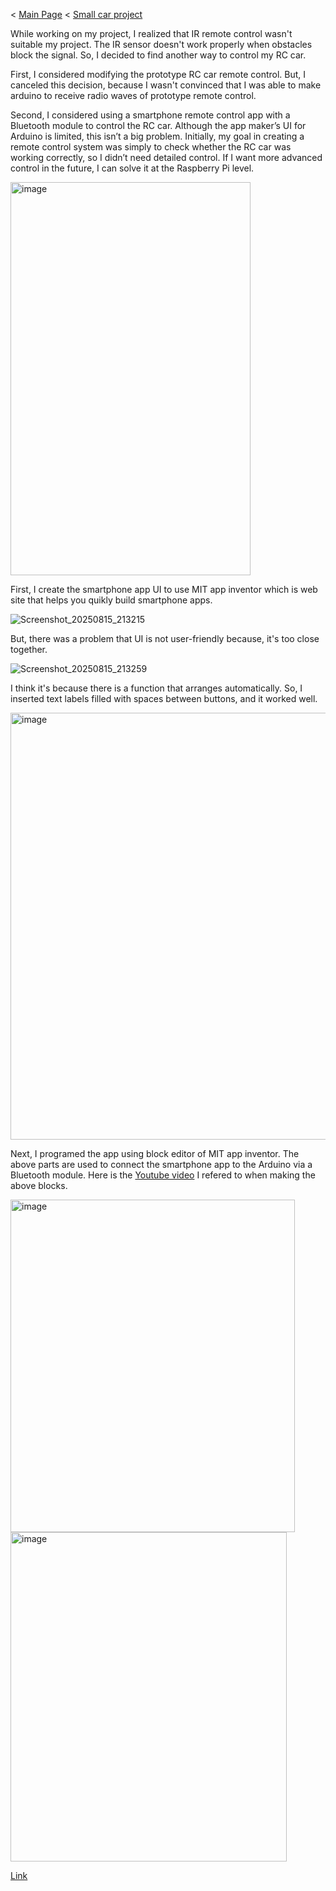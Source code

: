 < [Main Page](https://enginebeast.github.io/) < [Small car project](https://enginebeast.github.io/smallcar)

While working on my project, I realized that IR remote control wasn't suitable my project. The IR sensor doesn't work properly when obstacles block the signal. So, I decided to find another way to control my RC car.

First, I considered modifying the prototype RC car remote control. But, I canceled this decision, because I wasn't convinced that I was able to make arduino to receive radio waves of prototype remote control. 

Second, I considered using a smartphone remote control app with a Bluetooth module to control the RC car. Although the app maker’s UI for Arduino is limited, this isn’t a big problem. Initially, my goal in creating a remote control system was simply to check whether the RC car was working correctly, so I didn’t need detailed control. If I want more advanced control in the future, I can solve it at the Raspberry Pi level.

<img width="384" height="629" alt="image" src="https://github.com/user-attachments/assets/14d0e229-30c2-4883-babd-6e7872e46f1a" />

First, I create the smartphone app UI to use MIT app inventor which is web site that helps you quikly build smartphone apps.

![Screenshot_20250815_213215](https://github.com/user-attachments/assets/a39fa935-1650-445a-9d3c-2acbeab0afa0)

But, there was a problem that UI is not user-friendly because, it's too close together.

![Screenshot_20250815_213259](https://github.com/user-attachments/assets/f1646dca-83fa-407d-afa2-dd2056af3af9)

I think it's because there is a function that arranges automatically. So, I inserted text labels filled with spaces between buttons, and it worked well.

<img width="789" height="683" alt="image" src="https://github.com/user-attachments/assets/1ea112cb-42da-4197-a360-01c480a42b76" />

Next, I programed the app using block editor of MIT app inventor. The above parts are used to connect the smartphone app to the Arduino via a Bluetooth module. Here is the [Youtube video](https://community.appinventor.mit.edu/t/app-inventor-arduino/18357) I refered to when making the above blocks. 

<img width="455" height="532" alt="image" src="https://github.com/user-attachments/assets/743d38fa-090a-4fd4-86bf-cd0f749f3c39" />  
  
<img width="442" height="527" alt="image" src="https://github.com/user-attachments/assets/744af61b-960f-4f6d-be58-1ab2e477256a" />


[Link](https://www.youtube.com/watch?v=xfmdanZ_Fgc&t=907s)
